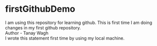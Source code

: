# firstGithubDemo
I am using this repository for learning github.
This is first time I am doing changes in my first github repository.
<br>
Author - Tanay Wagh
<br>
I wrote this statement first time by using my local machine.
